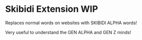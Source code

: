 # Skibidi Extension WIP

Replaces normal words on websites with SKIBIDI ALPHA words!

Very useful to understand the GEN ALPHA and GEN Z minds!
